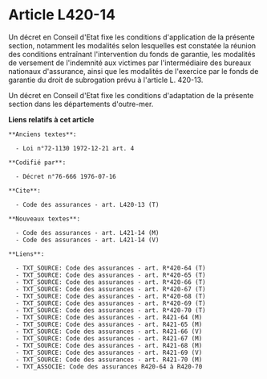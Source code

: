 # Article L420-14

Un décret en Conseil d'Etat fixe les conditions d'application de la présente section, notamment les modalités selon
lesquelles est constatée la réunion des conditions entraînant l'intervention du fonds de garantie, les modalités de versement
de l'indemnité aux victimes par l'intermédiaire des bureaux nationaux d'assurance, ainsi que les modalités de l'exercice par
le fonds de garantie du droit de subrogation prévu à l'article L. 420-13.

Un décret en Conseil d'Etat fixe les conditions d'adaptation de la présente section dans les départements d'outre-mer.

**Liens relatifs à cet article**

	**Anciens textes**:

	  - Loi n°72-1130 1972-12-21 art. 4

	**Codifié par**:

	  - Décret n°76-666 1976-07-16

	**Cite**:

	  - Code des assurances - art. L420-13 (T)

	**Nouveaux textes**:

	  - Code des assurances - art. L421-14 (M)
	  - Code des assurances - art. L421-14 (V)

	**Liens**:

	  - TXT_SOURCE: Code des assurances - art. R*420-64 (T)
	  - TXT_SOURCE: Code des assurances - art. R*420-65 (T)
	  - TXT_SOURCE: Code des assurances - art. R*420-66 (T)
	  - TXT_SOURCE: Code des assurances - art. R*420-67 (T)
	  - TXT_SOURCE: Code des assurances - art. R*420-68 (T)
	  - TXT_SOURCE: Code des assurances - art. R*420-69 (T)
	  - TXT_SOURCE: Code des assurances - art. R*420-70 (T)
	  - TXT_SOURCE: Code des assurances - art. R421-64 (M)
	  - TXT_SOURCE: Code des assurances - art. R421-65 (M)
	  - TXT_SOURCE: Code des assurances - art. R421-66 (V)
	  - TXT_SOURCE: Code des assurances - art. R421-67 (M)
	  - TXT_SOURCE: Code des assurances - art. R421-68 (M)
	  - TXT_SOURCE: Code des assurances - art. R421-69 (V)
	  - TXT_SOURCE: Code des assurances - art. R421-70 (M)
	  - TXT_ASSOCIE: Code des assurances R420-64 à R420-70
